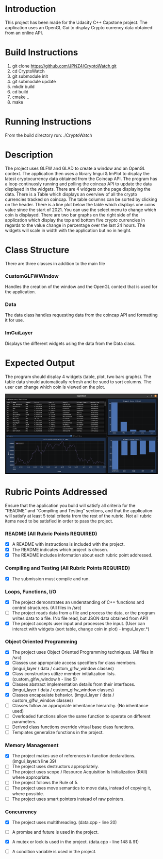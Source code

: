 # Introduction

This project has been made for the Udacity C++ Capstone project. The application uses an OpenGL Gui to display Crypto currency data obtained from an online API.

# Build Instructions

1. git clone https://github.com/JPNZ4/CryptoWatch.git
2. cd CryptoWatch
3. git submodule init
4. git submodule update
5. mkdir build
6. cd build
7. cmake ..
8. make 

# Running Instructions

From the build directory run:
    ./CryptoWatch

# Description

The project uses GLFW and GLAD to create a window and an OpenGL context. The application then uses a library Imgui & ImPlot to display the latest cryptocurrency data obtained from the Coincap API.
The program has a loop continuosly running and polling the coincap API to update the data displayed in the widgets. There are 4 widgets on the page displaying the data. There is a Table which displays an overview of all the crypto currencies tracked on coincap. The table columns can be sorted by clicking on the header. 
There is a line plot below the table which displays one coins value since the start of 2021. You can use the select menu to change which coin is displayed.
There are two bar graphs on the right side of the application which display the top and bottom five crypto currencies in regards to the value change in percentage over the last 24 hours.
The widgets will scale in width with the application but no in height.

# Class Structure

There are three classes in addition to the main file

### CustomGLFWWindow
Handles the creation of the window and the OpenGL context that is used for the application.
### Data
The data class handles requesting data from the coincap API and formatting it for use.
### ImGuiLayer
Displays the different widgets using the data from the Data class.

# Expected Output

The program should display 4 widgets (table, plot, two bars graphs). The table data should automatically refresh and be sued to sort columns. The user can change which coin is viewed on the plot.

![Screenshot](cryptowatch.png)

# Rubric Points Addressed
Ensure that the application you build will satisfy all criteria for the “README” and “Compiling and Testing” sections, and that the application will satisfy at least 5 total criteria from the rest of the rubric. Not all rubric items need to be satisfied in order to pass the project. 

### README (All Rubric Points REQUIRED)
- [x] A README with instructions is included with the project.
- [x] The README indicates which project is chosen.
- [x] The README includes information about each rubric point addressed.

### Compiling and Testing (All Rubric Points REQUIRED)
- [x] The submission must compile and run.

### Loops, Functions, I/O
- [x] The project demonstrates an understanding of C++ functions and control structures. (All files in /src)
- [ ] The project reads data from a file and process the data, or the program writes data to a file. (No file read, but JSON data obtained from API)
- [x] The project accepts user input and processes the input. (User can interact with widgets (sort table, change coin in plot) - imgui_layer.*)

### Object Oriented Programming
- [x] The project uses Object Oriented Programming techniques. (All files in /src)
- [x] Classes use appropriate access specifiers for class members. (imgui_layer / data / custom_glfw_window classes)
- [x] Class constructors utilize member initialization lists. (custom_glfw_window.h - line 5)
- [x] Classes abstract implementation details from their interfaces. (imgui_layer / data / custom_glfw_window classes)
- [x] Classes encapsulate behavior. (imgui_layer / data / custom_glfw_window classes)
- [ ] Classes follow an appropriate inheritance hierarchy. (No inheritance used)
- [ ] Overloaded functions allow the same function to operate on different parameters.
- [ ] Derived class functions override virtual base class functions.
- [ ] Templates generalize functions in the project.

### Memory Management
- [x] The project makes use of references in function declarations. (imgui_layer.h line 39)
- [ ] The project uses destructors appropriately.
- [ ] The project uses scope / Resource Acquisition Is Initialization (RAII) where appropriate.
- [ ] The project follows the Rule of 5.
- [ ] The project uses move semantics to move data, instead of copying it, where possible.
- [ ] The project uses smart pointers instead of raw pointers.

### Concurrency
- [x] The project uses multithreading. (data.cpp - line 20)
- [ ] A promise and future is used in the project.
- [x] A mutex or lock is used in the project. (data.cpp - line 148 & 91)
- [ ] A condition variable is used in the project.

